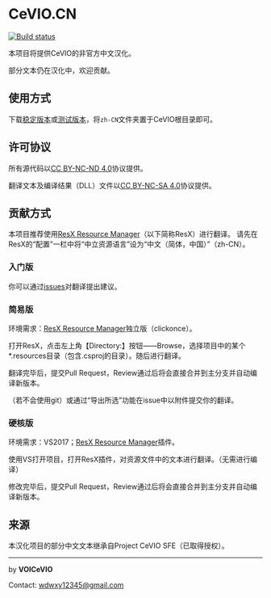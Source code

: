 # CeVIO.CN
[![Build status](https://ci.appveyor.com/api/projects/status/imr3qtv8rm5d5509/branch/master?svg=true)](https://ci.appveyor.com/project/UlyssesWu/cevio-cn/build/artifacts)

本项目将提供CeVIO的非官方中文汉化。

部分文本仍在汉化中，欢迎贡献。

## 使用方式

下载[稳定版本](https://github.com/VOICeVIO/CeVIO.CN/releases)或[测试版本](https://ci.appveyor.com/project/UlyssesWu/cevio-cn/build/artifacts)，将`zh-CN`文件夹置于CeVIO根目录即可。

## 许可协议

所有源代码以[CC BY-NC-ND 4.0](https://creativecommons.org/licenses/by-nc-nd/4.0/)协议提供。

翻译文本及编译结果（DLL）文件以[CC BY-NC-SA 4.0](https://github.com/VOICeVIO/CeVIO.CN/blob/master/CeVIO.SFE.Signer/CeVIO.CN.LICENSE.txt)协议提供。

## 贡献方式

本项目推荐使用[ResX Resource Manager](https://github.com/tom-englert/ResXResourceManager)（以下简称ResX）进行翻译。
请先在ResX的“配置”一栏中将“中立资源语言”设为“中文（简体，中国）”（zh-CN）。

### 入门版

你可以通过[issues](https://github.com/VOICeVIO/CeVIO.CN/issues)对翻译提出建议。

### 简易版

环境需求：[ResX Resource Manager](https://clickonce-tom-englert.azurewebsites.net/ResXResourceManager/ResXManager.application)独立版（clickonce）。

打开ResX，点击左上角【Directory:】按钮——Browse，选择项目中的某个*.resources目录（包含.csproj的目录）。随后进行翻译。

翻译完毕后，提交Pull Request，Review通过后将会直接合并到主分支并自动编译新版本。

（若不会使用git）或通过“导出所选”功能在issue中以附件提交你的翻译。

### 硬核版

环境需求：VS2017；[ResX Resource Manager](https://marketplace.visualstudio.com/items?itemName=TomEnglert.ResXManager)插件。

使用VS打开项目，打开ResX插件，对资源文件中的文本进行翻译。（无需进行编译）

修改完毕后，提交Pull Request，Review通过后将会直接合并到主分支并自动编译新版本。

## 来源

本汉化项目的部分中文文本继承自Project CeVIO SFE（已取得授权）。

---

by **VOICeVIO**

Contact: wdwxy12345@gmail.com
